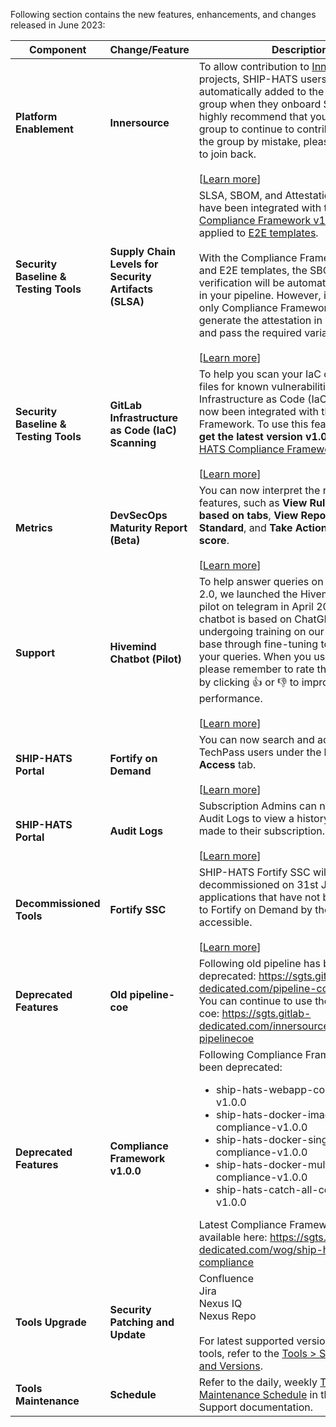 Following section contains the new features, enhancements, and changes released in June 2023:

| Component|Change/Feature |Description|
|---|---|---|
|**Platform Enablement**|**Innersource**|To allow contribution to [Innersource](https://sgts.gitlab-dedicated.com/innersource) projects, SHIP-HATS users will be automatically added to the `SGTS-USERS` group when they onboard SHIP-HATS. We highly recommend that you do not exit the group to continue to contribute. If you exit the group by mistake, please [raise a ticket](https://go.gov.sg/ship-hats-request) to join back. <br><br>[[Learn more](https://docs.developer.tech.gov.sg/docs/ship-hats-getting-started/innersource)] |
|**Security Baseline & Testing Tools**|**Supply Chain Levels for Security Artifacts (SLSA)**|SLSA, SBOM, and Attestation mechanisms have been integrated with the latest [Compliance Framework v1.0.3](https://sgts.gitlab-dedicated.com/wog/ship-hats-compliance) and applied to [E2E templates](https://sgts.gitlab-dedicated.com/wog/gvt/ship/e2e-templates).<br><br> With the Compliance Framework v1.0.3 and E2E templates, the SBOM signing and verification will be automatically included in your pipeline. However, if you are using only Compliance Framework, you must generate the attestation in your build job and pass the required variables. <br><br>[[Learn more](https://docs.developer.tech.gov.sg/docs/ship-hats-getting-started/slsa)]
|**Security Baseline & Testing Tools**|**GitLab Infrastructure as Code (IaC) Scanning**|To help you scan your IaC configuration files for known vulnerabilities, Infrastructure as Code (IaC) Scanning has now been integrated with the Compliance Framework. To use this feature, you must **get the latest version v1.0.3** of the [SHIP-HATS Compliance Framework](https://sgts.gitlab-dedicated.com/wog/ship-hats-compliance/-/blob/main/README.md).<br><br> [[Learn more](https://docs.developer.tech.gov.sg/docs/ship-hats-getting-started/compliance-framework?id=gitlab-infrastructure-as-code-scanning)]
|**Metrics**| **DevSecOps Maturity Report (Beta)**| You can now interpret the report using features, such as **View Rules and details based on tabs**, **View Reports based on Standard**, and **Take Action for failed score**.   <br><br> [[Learn more](https://docs.developer.tech.gov.sg/docs/ship-hats-getting-started/metrics?id=interpreting-the-report)]
|**Support**|**Hivemind Chatbot (Pilot)** |To help answer queries on SHIP-HATS 2.0, we launched the Hivemind Chatbot pilot on telegram in April 2023. The chatbot is based on ChatGPT and is undergoing training on our knowledge base through fine-tuning to better answer your queries. When you use the bot, please remember to rate the answer given by clicking :thumbsup:	or  :thumbsdown: to improve the bots' performance.   <br><br> [[Learn more](https://docs.developer.tech.gov.sg/docs/ship-hats-getting-started/hivemind-chatbot)]
|**SHIP-HATS Portal**| **Fortify on Demand**|You can now search and add any TechPass users under the **Manage User Access** tab.  <br><br>[[Learn more](https://docs.developer.tech.gov.sg/docs/ship-hats-tools/fod/manage-fod?id=add-users-within-fod)]
|**SHIP-HATS Portal**| **Audit Logs**|Subscription Admins can now access the Audit Logs to view a history of changes made to their subscription. <br><br>[[Learn more](https://docs.developer.tech.gov.sg/docs/ship-hats-portal/audit-logs)]
|**Decommissioned Tools**|**Fortify SSC**|SHIP-HATS Fortify SSC will be decommissioned on 31st July, 2023. Any applications that have not been migrated to Fortify on Demand by then will not be accessible. <br><br>[[Learn more](https://docs.developer.tech.gov.sg/docs/ship-hats-support/upcoming-maintenance-advisories)]
|**Deprecated Features**|**Old pipeline-coe**| Following old pipeline has been deprecated: https://sgts.gitlab-dedicated.com/pipeline-coe. <br> You can continue to use the latest pipeline coe: https://sgts.gitlab-dedicated.com/innersource/projects/sgts-pipelinecoe |
|**Deprecated Features**|**Compliance Framework v1.0.0**| Following Compliance Framework have been deprecated:<ul><li> ship-hats-webapp-compliance-v1.0.0 </li><li> ship-hats-docker-image-ci-compliance-v1.0.0</li><li>ship-hats-docker-single-service-compliance-v1.0.0</li><li>ship-hats-docker-multi-service-compliance-v1.0.0</li><li>ship-hats-catch-all-compliance-v1.0.0</li></ul>  Latest Compliance Framework v1.0.3 is available here: https://sgts.gitlab-dedicated.com/wog/ship-hats-compliance
|**Tools Upgrade**|**Security Patching and Update**| Confluence<br>Jira<br>Nexus IQ<br>Nexus Repo <br><br> For latest supported version of various tools, refer to the [Tools > Supported Tools and Versions](https://docs.developer.tech.gov.sg/docs/ship-hats-tools/tools-overview?id=supported-tools-and-versions).|
|**Tools Maintenance**|**Schedule**|Refer to the daily, weekly [Tools Maintenance Schedule](https://docs.developer.tech.gov.sg/docs/ship-hats-support/maintenance-schedule) in the SHIP-HATS Support documentation. 